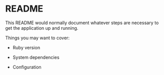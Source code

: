 # README

This README would normally document whatever steps are necessary to get the
application up and running.

Things you may want to cover:

* Ruby version

* System dependencies

* Configuration


